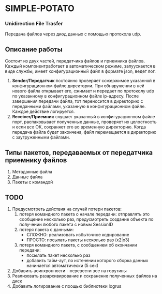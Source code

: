 # **SIMPLE-POTATO**
### Unidirection File Trasfer
Передача файлов через диод данных с помощью протокола udp.

## Описание работы

Состоит из двух частей, передатчика файлов и приемника файлов. Каждый компонентработает в автоматическом режиме, запуускается в виде службы, имеет конфигурационный файл в формате json, ведет лог.

1. **Sender/Передатчик** постоянно проверяет сожержимое указанной в конфигурационном файле директории. При обнаружении в ней нового файла открывает его, сжимает и передает по протоколу udp по указанному в конфигурационном файле ip-адресу. После завершения передачи файла, тот переносится в директорию с переданными файлами, указанную в конфигурационном файле. Каждое действие логируется.
2. **Receiver/Приемник** слушает указанный в конфигурационном файле порт, распаковывает полученные данные, проверяет их целостность и если все ОК, сохраняет его во временную директорию. Когда передача файла будет закончена, файл перемещается в директорию с заугруженными файлами.


## Типы пакетов, передаваемых от передатчика приемнику файлов

1. Метаданные файла
2. Данные файла
3. Пакеты с командой

## TODO
1. Предусмотреть действия на случай потери пакетов:
   1. потеря командного пакета о начале передачи: отправлять это сообщение несколько раз, предусмотреть создание объекта по получении любого пакета с новым SessionID
   2. потеря пакета с данными: 
        - СЛОЖНО: реализовать избыточное кодирование 
        - ПРОСТО: посылать пакеты несколько раз (x2|x3)
   3. потеря командного пакета, с сообщением об окончании передачи:
        - посылать пакет несколько раз
        - добавить тайм-аут, по истечении которого сборка данных начинается автоматически (5 сек)
2. Добавить асинхронности - перевести все на горутины
3. Реализовать разархивирование и сохранение полученных файлов на диск
4. Добавить логирование с поощью библиотеки logrus
